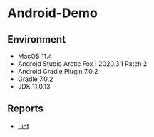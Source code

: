 # Android-Demo

## Environment
* MacOS 11.4
* Android Studio Arctic Fox | 2020.3.1 Patch 2
* Android Gradle Plugin 7.0.2
* Gradle 7.0.2
* JDK 11.0.13


## Reports
* [Lint](https://htmlpreview.github.io/?https://github.com/henryhuang1219/Android-Demo/blob/master/app/reports/lint-results-debug.html)
